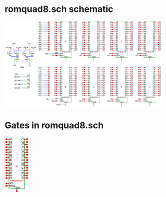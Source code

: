 # romquad8.sch schematic
![romquad8.sch](romquad8.png)
# Gates in romquad8.sch
[ ![romquad](romquad-sym.png) ](romquad.html)
